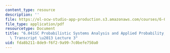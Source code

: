 ```yaml
---
content_type: resource
description: ''
file: https://ol-ocw-studio-app-production.s3.amazonaws.com/courses/6-041sc-probabilistic-systems-analysis-and-applied-probability-fall-2013/fda8b2118de9f6f29a997c0befe750a0_MIT6_041SCF13_lec03_300k.pdf
file_type: application/pdf
resourcetype: Document
title: "6.041SC Probabilistic Systems Analysis and Applied Probability, Fall 2013\
  \ Transcript \u2013 Lecture 3"
uid: fda8b211-8de9-f6f2-9a99-7c0befe750a0
---
```


